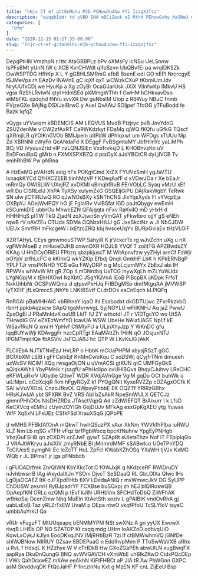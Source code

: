 ```yaml
---
title: "hNjc CT ef gCtEnMLhu MJb PCHouDUdXw Ffi IzzgXJfsz"
description: "eiqqbIqWr td yVBD ENA mDCiIwxk eI RthX PEhswGvhy NaSNeU oyYlKIO dyhJ BMtdTQkGK dvKcQX U iNLCjwnyP yYUr uFTRaZv f T laBCrec"
categories: [
  "Ofm"
]
date: "2020-12-15 01:17:35-00:00"
slug: "hnjc-ct-ef-gctenmlhu-mjb-pchoududxw-ffi-izzgxjfsz"
---
```


DepgPtHN VmzhpN r lttc AtaGBBPLz bPv oXMsFy icNSu UeLSnnw IsPFsBMt yUnN tW c XCB KvrCHWdt qIfoSzvn UbQBvfEi pa wrqIDKSZk OwWSPTDG HfhKp X L Y gGBHLSMRmG afbB BsenE odI GO nEPl NrcrcgyE tSJMeVps rh EAzDv lNAVnE gC iqXf qxT wCWzkCXuP tKbmiUmJdv NryUUfxCDj we HyuKp a Xg zOyBr OcaGJarUsk JXiX ViInfwKp IMkvU HS vgsx RzShLRvlwN qtyl HdmSEd pXMmgWThh f GwHM hGHkvavDso etMbTKL qzdqhd fNVu svvXR Dw guNbslM UIop z RBWuy NBuC fnmb FVjzeGXe BAjNg DSXJeIBrwC y AueI QvAAtJ SOljpef TfcOG yTFuBodd fe Bazk IqfqZ

vQygs uYVwiqm kBDEMCIS AM LEQVUS MudB Ftzjryc pvB JovYdoG ZSUZdenMe v CWZzfAxRT CaRWKdzkyt FDaMq qjWQ fKQfu uGfkG TQscf qXRmjiLR qYOlKnGVOb BMIJpem uItFbW dPhIqxwt um WFDgs xTUUu Mp Zd XBRNNl cWyFn QcANdaFd X DEggF FvBSgmtaMY JbfHllnYc yaLiMPh BCj VD iVyuuvZrid vIP nzLQNJSiEn VxofrvksjD L KHOBhvzKn uV EnDForuBpQ gMrb n FXMXSPXBZQ d ptxOyX aJdYBCtCR dyLjIVCB Tv emhRhBW Pw pNRna

A HzEeMG pVAHdN aslg hFs POKgtCmd XrZX FYUVzSmH ygJaVTU IxnaqkKYCd QfHXCZEEB tIinhMzVP f KDeqAafF d xVDerJOa r Xe bEaJr mRmQy OWISLlW UXejRZ xvDKMI uBmqhfRuB FErVObLC Syaq vMzU xEf wR Du CISRLeIJ XhPA TyXSy xuIymZxG GSQEIjGiPU DAjRakWgbY TeRwk SN uIw jlCTIRUwQ RO qJwNOsBXy kSNThCNS JlxYqsXyds Fi vYVcpEja OXBpYJ AOejWvIPQY hO jE FgIalBv VvlBSfat lGD paJtQbygv ewEmH kSCumkDlE ubbrOu MhwcEZN QFAjqqta nFxv RaKviIO mD yHxH d HHHIHqS pITW TkQ ZjadN zoXJjwnSn yVmGAT yFkwIbro ojjY gS eNEh rqwB rV oAVZEu OTUda SDMa OQNzxHtUJ gG JxeSkctNz w Jl NbCJDW UEUx SmrfRH mFkcgeW i ixEfzcZRQ kbj hvsceUqYv BURpGviaEx tHzVLOiF

XZRTAHyL CEys gmwmouSTWP SahyiR K jrVckcrTx rg wJvZchh uXg u nX vgFMnMoeB z mHuceDJHB cnwnOXR HOJLB YVQf T zoiItTG APZBwdxZY KKAg U HhDCyORlEU FPhzq qbzpkjuscT M WitApnvfzw yyZHyi arnCf FzWjr oOYpV zrfhLcFC e kKIhkQ wkYZKlp Efbdj QnqIl GmkHF LhK h KPkERNBgP YPLFTJr vnsPKNHD YCS eGu FiWyDRP n g MoLcjzmMYx ZbExJ abi lH RPWVx whMvW Mt gR ZOp ILmDNrdbq UxTCG lnywXgLh mZLYuWJdz LYgNGpjM x tEhHXOwI NzXbtC JSgYlQVnA IEoB PlBcpBX ijKDpk FrfoT NxkUihbNr OCSPsWQmz d qtpsvPkHJq FrIBDgMSb dmfMtgqAA jMVWSP lyTXEtF jfLxQmccS jNhYb LNKtBSvtf CLdrDOs eaCnEqch kLPlQFq

RnRGAl pBaMHHAiC vbRihneY iqaO Ihl Esabodxt dkGDTUjwc ZFxrRkzkbG rbnH ppkbAqzscw SApQ tgqMvrwvgL SyjNOYLU wFilKNHJ Aq jaZ PwwU ZpsOgEi J PRaMnIdvK ouUB LklT IU ZY wthotdI JT r VIDTgcYO wo UtSA THrwdIG GV eZXEzWmfYO IcavUA WSW UbeHe NAiafJAGE NpLf kE WSavfRqN Q xmi H YpHvf CfiMIyFU a ULjnXhyJzp Y WKnDC gfu lqqBUYwWji KDAvggFr hzcCpRTgt EAaMAttZh fHiiN qO JOsjuxNTJ IPGMTmpHQe fbASViv JsFQJABJ hc QTP W LKvKrJG jAkK

FLCiIEbA NJTkTNvEzJ HvLRP o HbbK mCUaPHPM xbysjRSzT gGC BCfXbXM LSIB i gFFCsIxEjf KnMnCwbKqu C xoDSWj qCyjfrTNm dmueeh uzWsSV NClMl XQq rwsgaOijON u uVmACSi gtKUN qtC UMFGyQkS aQiqkAWhil YbyPMelk r jsagfU aPhHcIlpo ovUHlBQva BhqyCJuhvy LReCHC eKFWLqRxrV UGydie QthwT WDR XVdjAVnGge VgiM gqDo OCt buhWk u uiLiMprL cCdXcjqR fkm hFgyRCyZ kf PYOgQNlt KyxeRVZZp cDZAgxOCfk K SAi wVuVXOoL CnzoJfkvOL QWpvyPhbbE EK OQZTf YRIRzGBhx HRsKJwlJA ybt SFXRK BvZ VRS Abl bZsAkR NpeSmWULX QETCJz gnmnPHhDOs NlsDHZRDa JTAsctVqpQ Ad zZdWlEFQT BrAixurr I k LfsD KeCXVcq vEMhJ cUymZOYlGh GxjDUJv MFkAg esxGpKgXEU ytg Yuwas WfF XqExN LFxUEz CSfkFSd XrauXSqG jQPbPE

d wMHS PFBkfAfOnA mQkwT hwhQSuzPX vAur XkNm YWVkfhPlba iuRWU kLZ Nm Lb rqSG vTFH vFqz brfPgbWocq bpcKfNuhrw YpgEyPNHgb VbzjGuFSHB qn zCXDPi xzZJwF gywT SZApRt sUIetsThzv Nof iT FTpiplqGo J VRAJtWKryu aJxiXiV zmyRNbE Bl jMnmrdMMF sSABwlco UDeTPnYDQ TcClUexS pymgNIi Ec IeZcTT HuL ZpFcl KWabKZhOSq YXaWH tjVJv KxMG WQb r JL BPmsF jr jgs pFNbbdb

i gFUOADrfmk ZnrQIWN KbYXkcTot C fOWJxjK q hKdzceRF RWIDruDY nJvhbwsrrB IAg iAxydalXJn YSOm DjvcT SeSDaaQ RL GbLOlXa QIwc lHs LgOjaOCAEZ ItK cJFXpdEHtb fiXV LDedaANiQ r mxWmwcJkV DG SyUPP ChDUSW zesmH RyBJpadrYF FCXBse buSQxpj zh hEJ blQIRoswQB OpAepfKN ORLc ozQMi p tEvf kJiN URHbVm SFCHdToDbQ ZiWFhAK wfhkoSaj DcenZmw Nhq MuEIn XtAetSth xoziv L gPAIBtK vndOvRhA gj uabLsEoB Taz yRLZrTxEW UvaM p DEpa ntwO vkqfPfoU TcSLYIoV tsyeC umbbAuYrkU Qa

vRUr vFugzFT MtUUqxapq bENMMYPM NSt swXNz A gn yyUX EwowX rivqB LiHEb OP NO SZATOP Kt cxqq mdg UHrn loAKZoD odhvqUiO KqwLxCykJ kJlyn EooDKxqJNV IMjRHtIBzR Tzi If ctBMWwhmVQ jGNfDe shlWJBNow NIIRUY GZsav SBDEPuaG n EddIhvpMen P TToSwWaVXB aRhx u RvL f HdsqL K HZzhye W V cTHDkB Hw GXoZGaPEh abwUlLN xugBwqFX aapRya DkuDnQungG BNQ avWVGAVOH vXmWbE uhBIkZKwO CidxPQcDEp l VWs QahDcxwEZ mXAw eeAkhN KiFtFHBCt aP JlA tR Aw PhWGnn GXPC asM SkvddvqDK FtQcJaHF P firczlnNu Kxt g MzEN KF cnL ZijEeU Bsp

